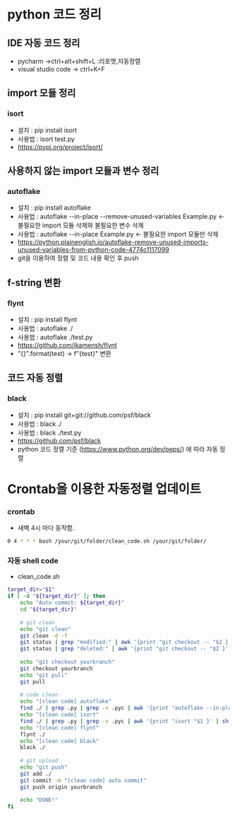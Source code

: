 # python 코드 정리
## IDE 자동 코드 정리 
 * pycharm →ctrl+alt+shift+L :리포멧,자동정렬
 * visual studio code → ctrl+K+F

## import 모듈 정리
### isort
 * 설치 : pip install isort
 * 사용법 : isort test.py
 * https://pypi.org/project/isort/

## 사용하지 않는 import 모듈과 변수 정리
### autoflake
 * 설치 : pip install autoflake
 * 사용법 : autoflake --in-place --remove-unused-variables Example.py ← 불필요한 import 모듈 삭제와 불필요한 변수 삭제
 * 사용법 : autoflake --in-place Example.py ← 불필요한 import 모듈만 삭제
 * https://python.plainenglish.io/autoflake-remove-unused-imports-unused-variables-from-python-code-4774c1117099
 * git을 이용하여 정렬 및 코드 내용 확인 후 push 

## f-string 변환
### flynt
 * 설치 : pip install flynt
 * 사용법 : autoflake ./
 * 사용법 : autoflake ./test.py
 * https://github.com/ikamensh/flynt
 * "{}".format(test) → f"{test}" 변환

## 코드 자동 정렬
### black
 * 설치 : pip install git+git://github.com/psf/black
 * 사용법 : black ./
 * 사용법 : black ./test.py
 * https://github.com/psf/black
 * python 코드 정렬 기준 (https://www.python.org/dev/peps/) 에 따라 자동 정렬

# Crontab을 이용한 자동정렬 업데이트
### crontab
 * 새벽 4시 마다 동작함.

```bash
0 4 * * * bash /your/git/folder/clean_code.sh /your/git/folder/
```

### 자동 shell code
 * clean_code.sh

```bash
target_dir="$1"
if [ -d "${target_dir}" ]; then
    echo "Auto commit: ${target_dir}"
    cd "${target_dir}"
 
    # git clean
    echo "git clean"
    git clean -d -f
    git status | grep "modified:" | awk '{print "git checkout -- "$2 }' | sh
    git status | grep "deleted:" | awk '{print "git checkout -- "$2 }' | sh
 
    echo "git checkout yourbranch"
    git checkout yourbranch
    echo "git pull"
    git pull
 
    # code clean
    echo "[clean code] autoflake"
    find ./ | grep .py | grep -v .pyc | awk '{print "autoflake --in-place "$1 }' | sh
    echo "[clean code] isort"
    find ./ | grep .py | grep -v .pyc | awk '{print "isort "$1 }' | sh
    echo "[clean code] flynt"
    flynt ./
    echo "[clean code] black"
    black ./
 
    # git upload
    echo "git push"
    git add ./
    git commit -m "[clean code] auto commit"
    git push origin yourbranch
 
    echo "DONE!"
fi

```
